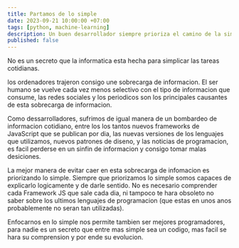 ```yaml
---
title: Partamos de lo simple
date: 2023-09-21 10:00:00 +07:00
tags: [python, machine-learning]
description: Un buen desarrollador siempre prioriza el camino de la simplicidad.
published: false
---
```



No es un secreto que la informatica esta hecha para simplicar las tareas cotidianas. 

los ordenadores trajeron consigo une sobrecarga de informacion. El ser humano se vuelve cada vez menos selectivo con el tipo de informacion que consume, las redes sociales y los periodicos son los principales causantes de esta sobrecarga de informacion.

Como dessarrolladores, sufrimos de igual manera de un bombardeo de informacion cotidiano, entre los los tantos nuevos frameworks de JavaScript que se publican por dia, las nuevas versiones de los lenguajes que utilizamos, nuevos patrones de diseno, y las noticias de programacion, es facil perderse en un sinfin de informacion y consigo tomar malas desiciones.

La mejor manera de evitar caer en esta sobrecarga de infomacion es priorizando lo simple. Siempre que priorizamos lo simple somos capaces de explicarlo logicamente y de darle sentido. No es necesario comprender cada Framework JS que sale cada dia, ni tampoco te hara obsoleto no saber sobre los ultimos lenguajes de programacion (que estas en unos anos probablemente no seran tan utilizadas).

Enfocarnos en lo simple nos permite tambien ser mejores programadores, para nadie es un secreto que entre mas simple sea un codigo, mas facil se hara su comprension y por ende su evolucion.